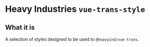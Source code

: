 # Heavy Industries `vue-trans-style`

## What it is

A selection of styles designed to be used to `@heavyind/vue-trans`.
